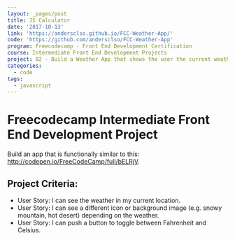 ```yaml
---
layout: _pages/post
title: JS Calculator
date: '2017-10-13'
link: 'https://andersclso.github.io/FCC-Weather-App/'
code: 'https://github.com/andersclso/FCC-Weather-App'
program: Freecodecamp - Front End Development Certification
course: Intermediate Front End Development Projects
project: 02 - Build a Weather App that shows the user the current weather in their location.
categories:
  - code
tags:
  - javascript
---
```

# Freecodecamp Intermediate Front End Development Project
Build an app that is functionally similar to this: http://codepen.io/FreeCodeCamp/full/bELRjV.

## Project Criteria:
* User Story: I can see the weather in my current location.
* User Story: I can see a different icon or background image (e.g. snowy mountain, hot desert) depending on the weather.
* User Story: I can push a button to toggle between Fahrenheit and Celsius.
